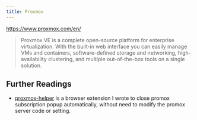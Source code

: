 ```yaml
---
title: Proxmox
---
```


https://www.proxmox.com/en/

> Proxmox VE is a complete open-source platform for enterprise virtualization. With the built-in web interface you can easily manage VMs and containers, software-defined storage and networking, high-availability clustering, and multiple out-of-the-box tools on a single solution.



## Further Readings

- [proxmox-helper](https://github.com/HuakunShen/proxmox-helper) is a browser extension I wrote to close promox subscription popup automatically, without need to modify the promox server code or setting.
